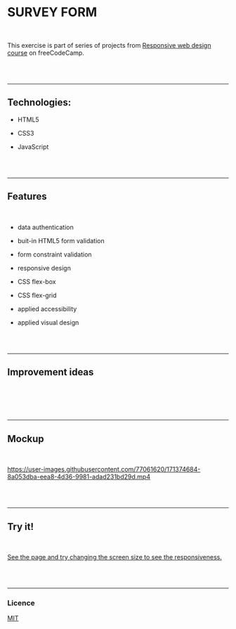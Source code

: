 # SURVEY FORM

<br>

This exercise is part of series of projects from [Responsive web design course](https://www.freecodecamp.org/learn/responsive-web-design/responsive-web-design-projects/build-a-survey-form) on freeCodeCamp.

<br><br>

---

## Technologies:

- HTML5

- CSS3

- JavaScript

<br><br>

---

## Features

<br>

- data authentication
- buit-in HTML5 form validation
- form constraint validation

- responsive design
- CSS flex-box
- CSS flex-grid

- applied accessibility
- applied visual design

<br><br>

---

## Improvement ideas

<br>

<br><br>

---

## Mockup

<br>



https://user-images.githubusercontent.com/77061620/171374684-8a053dba-eea8-4d36-9981-adad231bd29d.mp4



<br><br>

---

## Try it!

<br>

[See the page and try changing the screen size to see the responsiveness.](https://emarekica.github.io/survey-form/)

<br><br>

---

### Licence

[MIT](https://choosealicense.com/licenses/mit/)
